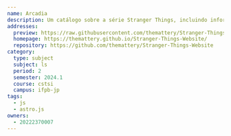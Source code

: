 ```yaml
---
name: Arcadia
description: Um catálogo sobre a série Stranger Things, incluindo informações sobre personagens, episódios e notícias.
addresses:
  preview: https://raw.githubusercontent.com/themattery/Stranger-Things-Website/main/preview.png
  homepage: https://themattery.github.io/Stranger-Things-Website/
  repository: https://github.com/themattery/Stranger-Things-Website
category:
  type: subject
  subject: ls
  period: 2
  semester: 2024.1
  course: cstsi
  campus: ifpb-jp
tags:
  - js
  - astro.js
owners:
  - 20222370007
---
```

